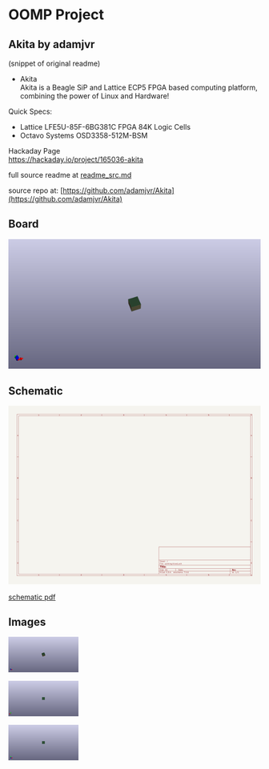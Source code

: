 # OOMP Project  
## Akita  by adamjvr  
  
(snippet of original readme)  
  
- Akita  
Akita is a Beagle SiP and Lattice ECP5 FPGA based computing platform, combining the power of Linux and Hardware!  
  
Quick Specs:  
- Lattice LFE5U-85F-6BG381C FPGA 84K Logic Cells  
- Octavo Systems OSD3358-512M-BSM  
  
Hackaday Page  
https://hackaday.io/project/165036-akita  
  
  full source readme at [readme_src.md](readme_src.md)  
  
source repo at: [https://github.com/adamjvr/Akita](https://github.com/adamjvr/Akita)  
## Board  
  
[![working_3d.png](working_3d_600.png)](working_3d.png)  
## Schematic  
  
[![working_schematic.png](working_schematic_600.png)](working_schematic.png)  
  
[schematic pdf](working_schematic.pdf)  
## Images  
  
[![working_3d.png](working_3d_140.png)](working_3d.png)  
  
[![working_3d_back.png](working_3d_back_140.png)](working_3d_back.png)  
  
[![working_3d_front.png](working_3d_front_140.png)](working_3d_front.png)  
